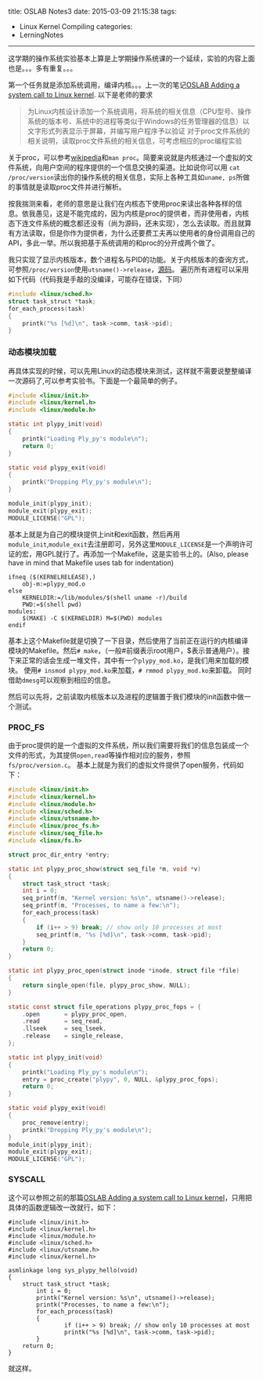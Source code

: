 title: OSLAB Notes3
date: 2015-03-09 21:15:38
tags:
- Linux Kernel Compiling
categories:
- LerningNotes
---

这学期的操作系统实验基本上算是上学期操作系统课的一个延续，实验的内容上面也是。。。多有重复。。。

第一个任务就是添加系统调用，编译内核。。。上一次的笔记[OSLAB Adding a system call to Linux kernel](/2014/11/03/OSLAB-Adding-a-system-call-to-Linux-kernel/).
以下是老师的要求

> 为Linux内核设计添加一个系统调用，将系统的相关信息（CPU型号、操作系统的版本号、系统中的进程等类似于Windows的任务管理器的信息）以文字形式列表显示于屏幕，并编写用户程序予以验证
> 对于proc文件系统的相关说明，读取proc文件系统的相关信息，可考虑相应的proc编程实验

关于proc，可以参考[wikipedia](http://en.wikipedia.org/wiki/Procfs)和`man proc`。简要来说就是内核通过一个虚拟的文件系统，向用户空间的程序提供的一个信息交换的渠道。比如说你可以用 `cat /proc/version`读出你的操作系统的相关信息，实际上各种工具如`uname, ps`所做的事情就是读取proc文件并进行解析。

按我揣测来看，老师的意思是让我们在内核态下使用proc来读出各种各样的信息。依我愚见，这是不能完成的，因为内核是proc的提供者，而非使用者，内核态下连文件系统的概念都还没有（尚为源码，还未实现），怎么去读取。而且就算有方法读取，但是你作为提供者，为什么还要费工夫再以使用者的身份调用自己的API，多此一举。所以我把基于系统调用的和proc的分开成两个做了。

我只实现了显示内核版本，数个进程名与PID的功能。关于内核版本的查询方式，可参照`/proc/version`使用`utsname()->release`，[源码](http://lxr.free-electrons.com/source/fs/proc/version.c)。
遍历所有进程可以采用如下代码（代码我是手敲的没编译，可能存在错误，下同）
```c
#include <linux/sched.h>
struct task_struct *task;
for_each_process(task)
{
    printk("%s [%d]\n", task->comm, task->pid);
}
```

### 动态模块加载
再具体实现的时候，可以先用Linux的动态模块来测试，这样就不需要说整整编译一次源码了,可以参考实验书。下面是一个最简单的例子。
```c
#include <linux/init.h>
#include <linux/kernel.h>
#include <linux/module.h>

static int plypy_init(void)
{
    printk("Loading Ply_py's module\n");
    return 0;
}

static void plypy_exit(void)
{
    printk("Dropping Ply_py's module\n");
}

module_init(plypy_init);
module_exit(plypy_exit);
MODULE_LICENSE("GPL");
```

基本上就是为自己的模块提供上init和exit函数，然后再用`module_init`,`module_exit`去注册即可，另外这里`MODULE_LICENSE`是一个声明许可证的宏，用GPL就行了。再添加一个Makefile，这是实验书上的。(Also, please have in mind that Makefile uses tab for indentation)
```
ifneq ($(KERNELRELEASE),)
    obj-m:=plypy_mod.o
else
    KERNELDIR:=/lib/modules/$(shell uname -r)/build
    PWD:=$(shell pwd)
modules:
    $(MAKE) -C $(KERNELDIR) M=$(PWD) modules
endif
```
基本上这个Makefile就是切换了一下目录，然后使用了当前正在运行的内核编译模块的Makefile。然后`# make`，（一般#前缀表示root用户，$表示普通用户）。接下来正常的话会生成一堆文件，其中有一个`plypy_mod.ko`，是我们用来加载的模块。
使用`# insmod plypy_mod.ko`来加载，`# rmmod plypy_mod.ko`来卸载。
同时借助`dmesg`可以观察到相应的信息。

然后可以先将，之前读取内核版本以及进程的逻辑置于我们模块的init函数中做一个测试。

### PROC_FS
由于proc提供的是一个虚拟的文件系统，所以我们需要将我们的信息包装成一个文件的形式，为其提供`open,read`等操作相对应的服务，参照`fs/proc/version.c`。
基本上就是为我们的虚拟文件提供了open服务，代码如下：
```c
#include <linux/init.h>
#include <linux/kernel.h>
#include <linux/module.h>
#include <linux/sched.h>
#include <linux/utsname.h>
#include <linux/proc_fs.h>
#include <linux/seq_file.h>
#include <linux/fs.h>

struct proc_dir_entry *entry;

static int plypy_proc_show(struct seq_file *m, void *v)
{
    struct task_struct *task;
    int i = 0;
    seq_printf(m, "Kernel version: %s\n", utsname()->release);
    seq_printf(m, "Processes, to name a few:\n");
    for_each_process(task)
    {
        if (i++ > 9) break; // show only 10 processes at most
        seq_printf(m, "%s [%d]\n", task->comm, task->pid);
    }
    return 0;
}

static int plypy_proc_open(struct inode *inode, struct file *file)
{
    return single_open(file, plypy_proc_show, NULL);
}

static const struct file_operations plypy_proc_fops = {
    .open       = plypy_proc_open,
    .read       = seq_read,
    .llseek     = seq_lseek,
    .release    = single_release,
};

static int plypy_init(void)
{
    printk("Loading Ply_py's module\n");
    entry = proc_create("plypy", 0, NULL, &plypy_proc_fops);
    return 0;
}

static void plypy_exit(void)
{
    proc_remove(entry);
    printk("Dropping Ply_py's module\n");
}
module_init(plypy_init);
module_exit(plypy_exit);
MODULE_LICENSE("GPL");
```

### SYSCALL
这个可以参照之前的那篇[OSLAB Adding a system call to Linux kernel](/2014/11/03/OSLAB-Adding-a-system-call-to-Linux-kernel/)，只用把具体的函数逻辑改一改就行，如下：
```
#include <linux/init.h>
#include <linux/kernel.h>
#include <linux/module.h>
#include <linux/sched.h>
#include <linux/utsname.h>
#include <linux/kernel.h>

asmlinkage long sys_plypy_hello(void)
{
    struct task_struct *task;
        int i = 0;
        printk("Kernel version: %s\n", utsname()->release);
        printk("Processes, to name a few:\n");
        for_each_process(task)
        {
                if (i++ > 9) break; // show only 10 processes at most
                printk("%s [%d]\n", task->comm, task->pid);
        }
    return 0;
}
```

就这样。
